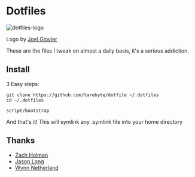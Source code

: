 # Dotfiles

![dotfiles-logo](https://cloud.githubusercontent.com/assets/6104/11513776/06d0197a-9843-11e5-9c3b-d6a369316cdc.png)

Logo by [Joel Glovier](https://github.com/jglovier/dotfiles-logo)

These are the files I tweak on almost a daily basis, it's a serious addiction.

## Install
3 Easy steps:

```
git clone https://github.com/tarebyte/dotfile ~/.dotfiles
cd ~/.dotfiles

script/bootstrap
```

And that's it! This will symlink any .symlink file into your home directory

## Thanks

* [Zach Holman](https://github.com/holman/dotfiles)
* [Jason Long](https://github.com/jasonlong/dotfiles)
* [Wynn Netherland](https://github.com/pengwynn/dotfiles)
